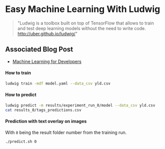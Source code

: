 # Easy Machine Learning With Ludwig

> "Ludwig is a toolbox built on top of TensorFlow that allows to train and test deep learning models without the need to write code. http://uber.github.io/ludwig/"

## Associated Blog Post

- [Machine Learning for Developers](https://medium.com/yld-engineering-blog/machine-learning-for-developers-182a9903a118)

#### How to train

```bash
ludwig train -mdf model.yaml --data_csv yld.csv
```

#### How to predict

```bash
ludwig predict -m results/experiment_run_0/model --data_csv yld.csv
cat results_0/tags_predictions.csv
```

#### Prediction with text overlay on images

With `0` being the result folder number from the training run.

```bash
./predict.sh 0
```
